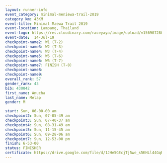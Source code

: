 ```yaml
---
layout: runner-info 
event_category: minimal-meniewa-trail-2019 
category_km: 43KM 
event-title: Minimal Maewa Trail 2019 
event-location: Lampang, Thailand 
event-logo: https://res.cloudinary.com/raceyaya/image/upload/v1569072805/logo/minimal-trail_ktnvsp.jpg 
event-date:  14-Jul-19 
checkpoint-name2: W1 (T-2) 
checkpoint-name3: W2 (T-3) 
checkpoint-name4: W3 (T-4) 
checkpoint-name5: W5 (T-6) 
checkpoint-name6: W6 (T-7) 
checkpoint-name7: FINISH (T-8) 
checkpoint-name8: 
checkpoint-name9: 
overall_rank: 57
gender_rank: 43
bib: 430042
first_name: Anucha
last_name: Melap
gender: M

start: Sun, 06-00-00 am
checkpoint2: Sun, 07-05-49 am
checkpoint3: Sun, 07-40-37 am
checkpoint4: Sun, 08-31-49 am
checkpoint5: Sun, 11-15-45 am
checkpoint6: Sun, 09-28-06 am
checkpoint7: Sun, 12-53-00 pm
finish: 6-53-00
status: FINISHER
certificate: https://drive.google.com/file/d/1JHe5GEcjTj5we_s5KHLl44GqPTa7FaLY/view?usp=sharing
---
```

